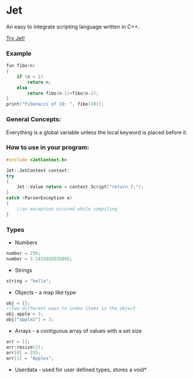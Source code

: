  Jet
==========

An easy to integrate scripting language written in C++.

[Try Jet!](http://subopti.ml/)

### Example
```cpp
fun fibo(n)
{
	if (n < 2)
		return n;
	else
		return fibo(n-1)+fibo(n-2);
}
print("Fibonacci of 10: ", fibo(10));
```

### General Concepts:

Everything is a global variable unless the local keyword is placed before it.

### How to use in your program:
```cpp
#include <JetContext.h>

Jet::JetContext context;
try
{
	Jet::Value return = context.Script("return 7;");
}
catch (ParserException e)
{
	//an exception occured while compiling
}
```

### Types
- Numbers
```cpp
number = 256;
number = 3.1415926535895;
```
- Strings
```cpp
string = "hello";
```
- Objects - a map like type
```cpp
obj = {};
//two different ways to index items in the object
obj.apple = 2;
obj["apple2"] = 3;
```
- Arrays - a contiguous array of values with a set size
```cpp
arr = [];
arr:resize(2);
arr[0] = 255;
arr[1] = "Apples";
```
- Userdata - used for user defined types, stores a void*
